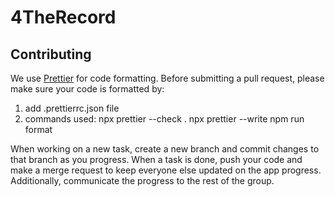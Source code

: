 # 4TheRecord
## Contributing
We use [Prettier](https://prettier.io/) for code formatting.
Before submitting a pull request, please make sure your code is formatted by:
1. add .prettierrc.json file
2. commands used: npx prettier --check .
   npx prettier --write
   npm run format

When working on a new task, create a new branch and commit changes to that branch as you progress. When a task is done, push your code and make a merge request to keep everyone else updated on the app progress. Additionally, communicate the progress to the rest of the group.

